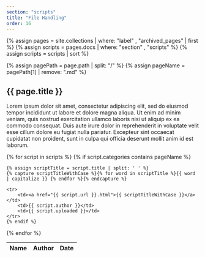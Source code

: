```yaml
---
section: "scripts"
title: "File Handling"
order: 16
---
```


{% assign pages = site.collections | where: "label" , "archived_pages" | first %}
{% assign scripts = pages.docs | where: "section" , "scripts" %}
{% assign scripts = scripts | sort %}

{% assign pagePath = page.path | split: "/" %}
{% assign pageName = pagePath[1] | remove: ".md" %}

## {{ page.title }}

Lorem ipsum dolor sit amet, consectetur adipiscing elit, sed do eiusmod tempor incididunt ut labore et dolore magna aliqua. Ut enim ad minim veniam, quis nostrud exercitation ullamco laboris nisi ut aliquip ex ea commodo consequat. Duis aute irure dolor in reprehenderit in voluptate velit esse cillum dolore eu fugiat nulla pariatur. Excepteur sint occaecat cupidatat non proident, sunt in culpa qui officia deserunt mollit anim id est laborum.

<table class="table scripts">
<thead class="thead-dark">
    <tr>
        <th scope="col"><strong>Name</strong></th>
        <th scope="col"><strong>Author</strong></th>
        <th scope="col"><strong>Date</strong></th>
    </tr>
</thead>
<tbody>
{% for script in scripts %}
    {% if script.categories contains pageName %}
    
    {% assign scriptTitle = script.title | split: ' ' %}
    {% capture scriptTitleWithCase %}{% for word in scriptTitle %}{{ word | capitalize }} {% endfor %}{% endcapture %}
    
    <tr>
        <td><a href="{{ script.url }}.html">{{ scriptTitleWithCase }}</a></td>
        <td>{{ script.author }}</td>
        <td>{{ script.uploaded }}</td>
    </tr>
    {% endif %}
{% endfor %}
</tbody>
</table>